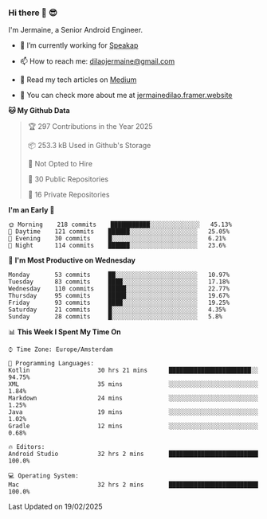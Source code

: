 ### Hi there 👋 😎
I'm Jermaine, a Senior Android Engineer.

- 🔭 I’m currently working for [Speakap](https://www.speakap.com/)

- 📫 How to reach me: dilaojermaine@gmail.com

- 📖 Read my tech articles on [Medium](https://jermainedilao.medium.com/)

- 👀 You can check more about me at [jermainedilao.framer.website](https://jermainedilao.framer.website)

<!--
**jermainedilao/jermainedilao** is a ✨ _special_ ✨ repository because its `README.md` (this file) appears on your GitHub profile.

Here are some ideas to get you started:

- 🔭 I’m currently working on ...
- 🌱 I’m currently learning ...
- 👯 I’m looking to collaborate on ...
- 🤔 I’m looking for help with ...
- 💬 Ask me about ...
- 📫 How to reach me: ...
- 😄 Pronouns: ...
- ⚡ Fun fact: ...
-->

<!--START_SECTION:waka-->
**🐱 My Github Data** 

> 🏆 297 Contributions in the Year 2025
 > 
> 📦 253.3 kB Used in Github's Storage 
 > 
> 🚫 Not Opted to Hire
 > 
> 📜 30 Public Repositories 
 > 
> 🔑 16 Private Repositories  
 > 
**I'm an Early 🐤** 

```text
🌞 Morning    218 commits    ███████████░░░░░░░░░░░░░░   45.13% 
🌆 Daytime    121 commits    ██████░░░░░░░░░░░░░░░░░░░   25.05% 
🌃 Evening    30 commits     █░░░░░░░░░░░░░░░░░░░░░░░░   6.21% 
🌙 Night      114 commits    ██████░░░░░░░░░░░░░░░░░░░   23.6%

```
📅 **I'm Most Productive on Wednesday** 

```text
Monday       53 commits     ██░░░░░░░░░░░░░░░░░░░░░░░   10.97% 
Tuesday      83 commits     ████░░░░░░░░░░░░░░░░░░░░░   17.18% 
Wednesday    110 commits    █████░░░░░░░░░░░░░░░░░░░░   22.77% 
Thursday     95 commits     █████░░░░░░░░░░░░░░░░░░░░   19.67% 
Friday       93 commits     ████░░░░░░░░░░░░░░░░░░░░░   19.25% 
Saturday     21 commits     █░░░░░░░░░░░░░░░░░░░░░░░░   4.35% 
Sunday       28 commits     █░░░░░░░░░░░░░░░░░░░░░░░░   5.8%

```


📊 **This Week I Spent My Time On** 

```text
⌚︎ Time Zone: Europe/Amsterdam

💬 Programming Languages: 
Kotlin                   30 hrs 21 mins      ███████████████████████░░   94.75% 
XML                      35 mins             ░░░░░░░░░░░░░░░░░░░░░░░░░   1.84% 
Markdown                 24 mins             ░░░░░░░░░░░░░░░░░░░░░░░░░   1.25% 
Java                     19 mins             ░░░░░░░░░░░░░░░░░░░░░░░░░   1.02% 
Gradle                   12 mins             ░░░░░░░░░░░░░░░░░░░░░░░░░   0.68%

🔥 Editors: 
Android Studio           32 hrs 2 mins       █████████████████████████   100.0%

💻 Operating System: 
Mac                      32 hrs 2 mins       █████████████████████████   100.0%

```


 Last Updated on 19/02/2025
<!--END_SECTION:waka-->
